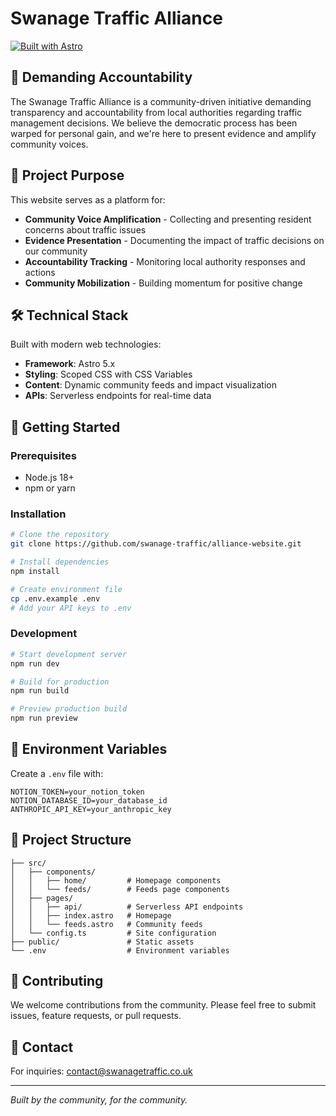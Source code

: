 # Swanage Traffic Alliance

[![Built with Astro](https://astro.badg.es/v2/built-with-astro/small.svg)](https://astro.build)

## 📣 Demanding Accountability

The Swanage Traffic Alliance is a community-driven initiative demanding transparency and accountability from local authorities regarding traffic management decisions. We believe the democratic process has been warped for personal gain, and we're here to present evidence and amplify community voices.

## 🎯 Project Purpose

This website serves as a platform for:
- **Community Voice Amplification** - Collecting and presenting resident concerns about traffic issues
- **Evidence Presentation** - Documenting the impact of traffic decisions on our community
- **Accountability Tracking** - Monitoring local authority responses and actions
- **Community Mobilization** - Building momentum for positive change

## 🛠️ Technical Stack

Built with modern web technologies:
- **Framework**: Astro 5.x
- **Styling**: Scoped CSS with CSS Variables
- **Content**: Dynamic community feeds and impact visualization
- **APIs**: Serverless endpoints for real-time data

## 🚀 Getting Started

### Prerequisites
- Node.js 18+
- npm or yarn

### Installation
```bash
# Clone the repository
git clone https://github.com/swanage-traffic/alliance-website.git

# Install dependencies
npm install

# Create environment file
cp .env.example .env
# Add your API keys to .env
```

### Development
```bash
# Start development server
npm run dev

# Build for production
npm run build

# Preview production build
npm run preview
```

## 🔑 Environment Variables

Create a `.env` file with:
```
NOTION_TOKEN=your_notion_token
NOTION_DATABASE_ID=your_database_id
ANTHROPIC_API_KEY=your_anthropic_key
```

## 📁 Project Structure

```
├── src/
│   ├── components/
│   │   ├── home/         # Homepage components
│   │   └── feeds/        # Feeds page components
│   ├── pages/
│   │   ├── api/          # Serverless API endpoints
│   │   ├── index.astro   # Homepage
│   │   └── feeds.astro   # Community feeds
│   └── config.ts         # Site configuration
├── public/               # Static assets
└── .env                  # Environment variables
```

## 🤝 Contributing

We welcome contributions from the community. Please feel free to submit issues, feature requests, or pull requests.

## 📧 Contact

For inquiries: contact@swanagetraffic.co.uk

---

*Built by the community, for the community.*